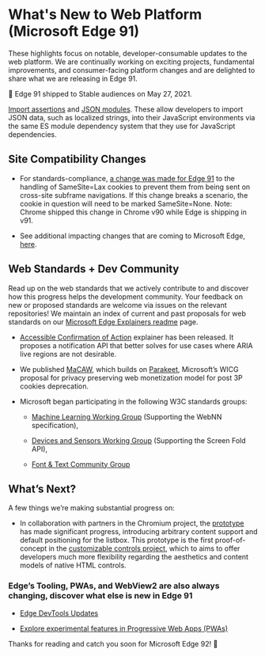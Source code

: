 <!--
description: These highlights focus on notable, developer-consumable updates to the web platform. We are continually working on exciting projects, fundamental improvements, and consumer-facing platform changes and are delighted to share what we are releasing in Edge.
title: What's New to Web Platform (Microsoft Edge 92)
author: MSEdgeTeam
ms.author: kanderson
ms.date: 06/04/2021
ms.topic: article
ms.prod: microsoft-edge
keywords: microsoft edge, web development, Web Platform
-->

# What's New to Web Platform (Microsoft Edge 91)  

These highlights focus on notable, developer-consumable updates to the web platform. We are continually working on exciting projects, fundamental improvements, and consumer-facing platform changes and are delighted to share what we are releasing in Edge 91.  

🚢 Edge 91 shipped to Stable audiences on May 27, 2021.  

[Import assertions](https://github.com/tc39/proposal-import-assertions)  and [JSON modules](https://github.com/tc39/proposal-json-modules). These allow developers to import JSON data, such as localized strings, into their JavaScript environments via the same ES module dependency system that they use for JavaScript dependencies. 


## Site Compatibility Changes

<!-- Title: Site Compatibility Changes -->  

*   For standards-compliance, [a change was made for Edge 91](https://chromium.googlesource.com/chromium/src/+/b332c5609ed9caa5979c24a0d1bdea242329258c) to the handling of SameSite=Lax cookies to prevent them from being sent on cross-site subframe navigations. If this change breaks a scenario, the cookie in question will need to be marked SameSite=None. Note: Chrome shipped this change in Chrome v90 while Edge is shipping in v91. 

*   See additional impacting changes that are coming to Microsoft Edge, [here](https://docs.microsoft.com/en-us/microsoft-edge/web-platform/site-impacting-changes). 

## Web Standards + Dev Community

<!-- Title: Web Standards + Dev Community -->  

Read up on the web standards that we actively contribute to and discover how this progress helps the development community. Your feedback on new or proposed standards are welcome via issues on the relevant repositories! We maintain an index of current and past proposals for web standards on our [Microsoft Edge Explainers readme](https://github.com/MicrosoftEdge/MSEdgeExplainers/blob/main/README.md) page. 

*   [Accessible Confirmation of Action](https://github.com/MicrosoftEdge/MSEdgeExplainers/blob/main/Accessibility/ConfirmationOfAction/explainer.md) explainer has been released. It proposes a notification API that better solves for use cases where ARIA live regions are not desirable.  

*   We published [MaCAW](https://github.com/WICG/privacy-preserving-ads/blob/main/MACAW.md), which builds on [Parakeet](https://github.com/WICG/privacy-preserving-ads/blob/main/Parakeet.md), Microsoft’s WICG proposal for privacy preserving web monetization model for post 3P cookies deprecation. 

*   Microsoft began participating in the following W3C standards groups:   

    *   [Machine Learning Working Group](https://www.w3.org/community/webmachinelearning) (Supporting the WebNN specification),   

    *   [Devices and Sensors Working Group](https://www.w3.org/das/) (Supporting the Screen Fold API),   

    *   [Font & Text Community Group](https://www.w3.org/community/font-text/)



## What’s Next?

<!-- Title: What’s Next? -->

A few things we’re making substantial progress on:  

*   In collaboration with partners in the Chromium project, the [<selectmenu> prototype](https://groups.google.com/a/chromium.org/g/blink-dev/c/9TcfjaOs5zg/m/Tuk80aIeAAAJ)  has made significant progress, introducing arbitrary content support and default positioning for the <selectmenu> listbox. This prototype is the first proof-of-concept in the [customizable controls project](https://github.com/MicrosoftEdge/MSEdgeExplainers/blob/main/ControlUICustomization/explainer.md), which to aims to offer developers much more flexibility regarding the aesthetics and content models of native HTML controls. 

### Edge’s Tooling, PWAs, and WebView2 are also always changing, discover what else is new in Edge 91 

<!-- Edge’s Tooling, PWAs, and WebView2 are also always changing, discover what else is new in Edge 91 -->
         

*   [Edge DevTools Updates](https://docs.microsoft.com/en-us/microsoft-edge/devtools-guide-chromium/) 

*   [Explore experimental features in Progressive Web Apps (PWAs)](https://docs.microsoft.com/en-us/microsoft-edge/progressive-web-apps-chromium/experimental-features/)

 


Thanks for reading and catch you soon for Microsoft Edge 92! 👋 
